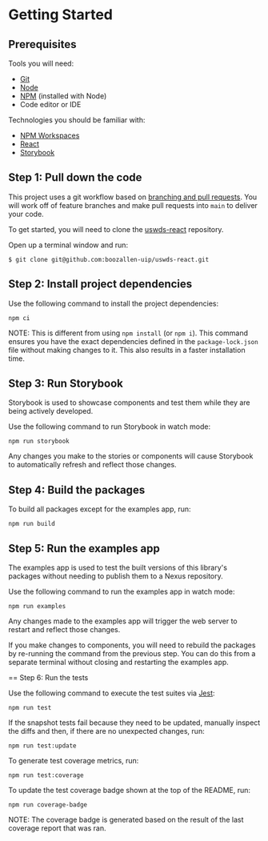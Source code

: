 # Getting Started

## Prerequisites

Tools you will need:

- [Git](https://git-scm.com/)
- [Node](https://nodejs.org/en/)
- [NPM](https://www.npmjs.com/) (installed with Node)
- Code editor or IDE

Technologies you should be familiar with:

- [NPM Workspaces](https://docs.npmjs.com/cli/v8/using-npm/workspaces)
- [React](https://reactjs.org/)
- [Storybook](https://storybook.js.org/)

## Step 1: Pull down the code

This project uses a git workflow based on [branching and pull requests](https://guides.github.com/introduction/flow/). You will work off of feature branches and make pull requests into `main` to deliver your code.

To get started, you will need to clone the [uswds-react](https://github.com/boozallen-uip/uswds-react) repository.

Open up a terminal window and run:

```terminal
$ git clone git@github.com:boozallen-uip/uswds-react.git
```

## Step 2: Install project dependencies

Use the following command to install the project dependencies:

```terminal
npm ci
```

NOTE: This is different from using `npm install` (or `npm i`). This command ensures you have the exact dependencies defined in the `package-lock.json` file without making changes to it. This also results in a faster installation time.

## Step 3: Run Storybook

Storybook is used to showcase components and test them while they are being actively developed.

Use the following command to run Storybook in watch mode:

```terminal
npm run storybook
```

Any changes you make to the stories or components will cause Storybook to automatically refresh and reflect those changes.

## Step 4: Build the packages

To build all packages except for the examples app, run:

```terminal
npm run build
```

## Step 5: Run the examples app

The examples app is used to test the built versions of this library's packages without needing to publish them to a Nexus repository.

Use the following command to run the examples app in watch mode:

```terminal
npm run examples
```

Any changes made to the examples app will trigger the web server to restart and reflect those changes.

If you make changes to components, you will need to rebuild the packages by re-running the command from the previous step. You can do this from a separate terminal without closing and restarting the examples app.

== Step 6: Run the tests

Use the following command to execute the test suites via [Jest](https://jestjs.io/):

```terminal
npm run test
```

If the snapshot tests fail because they need to be updated, manually inspect the diffs and then, if there are no unexpected changes, run:

```terminal
npm run test:update
```

To generate test coverage metrics, run:

```terminal
npm run test:coverage
```

To update the test coverage badge shown at the top of the README, run:

```terminal
npm run coverage-badge
```

NOTE: The coverage badge is generated based on the result of the last coverage report that was ran.
